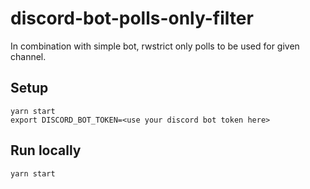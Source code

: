 # discord-bot-polls-only-filter
In combination with simple bot, rwstrict only polls to be used for given channel. 


## Setup

```
yarn start
export DISCORD_BOT_TOKEN=<use your discord bot token here>
```

## Run locally

```
yarn start
```
